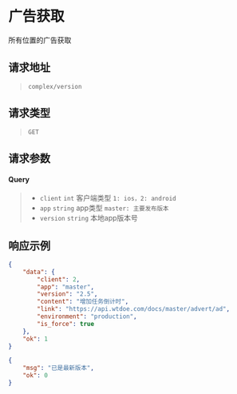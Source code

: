 # 广告获取

所有位置的广告获取

## 请求地址

> `complex/version`

## 请求类型

> `GET`

## 请求参数

#### Query

> - `client` `int` 客户端类型 `1: ios，2: android`
> - `app` `string` app类型 `master: 主要发布版本`
> - `version` `string` 本地app版本号

## 响应示例

```json
{
    "data": {
        "client": 2,
        "app": "master",
        "version": "2.5",
        "content": "增加任务倒计时",
        "link": "https://api.wtdoe.com/docs/master/advert/ad",
        "environment": "production",
        "is_force": true
    },
    "ok": 1
}
```

```json
{
    "msg": "已是最新版本",
    "ok": 0
}
```
